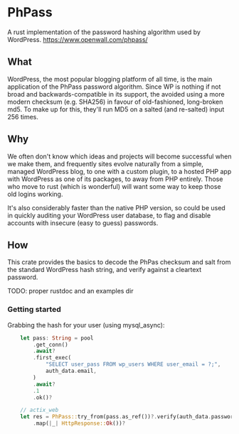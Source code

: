 # PhPass
A rust implementation of the password hashing algorithm used by WordPress. https://www.openwall.com/phpass/

## What
WordPress, the most popular blogging platform of all time, is the main application of the PhPass password algorithm. Since WP is nothing if not broad and backwards-compatible in its support, the avoided using a more modern checksum (e.g. SHA256) in favour of old-fashioned, long-broken md5. To make up for this, they'll run MD5 on a salted (and re-salted) input 256 times.

## Why
We often don't know which ideas and projects will become successful when we make them, and frequently sites evolve naturally from a simple, managed WordPress blog, to one with a custom plugin, to a hosted PHP app with WordPress as one of its packages, to away from PHP entirely. Those who move to rust (which is wonderful) will want some way to keep those old logins working.

It's also considerably faster than the native PHP version, so could be used in quickly auditing your WordPress user database, to flag and disable accounts with insecure (easy to guess) passwords.

## How
This crate provides the basics to decode the PhPas checksum and salt from the standard WordPress hash string, and verify against a cleartext password.

TODO: proper rustdoc and an examples dir

### Getting started

Grabbing the hash for your user (using mysql_async):
```rs
    let pass: String = pool
        .get_conn()
        .await?
        .first_exec(
            "SELECT user_pass FROM wp_users WHERE user_email = ?;",
            auth_data.email,
        )
        .await?
        .1
        .ok()?

    // actix_web
    let res = PhPass::try_from(pass.as_ref())?.verify(auth_data.password)
        .map(|_| HttpResponse::Ok())?
```
